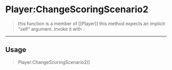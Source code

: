 # Player:ChangeScoringScenario2
> this function is a member of [[Player]]
> this method expects an implicit "self" argument. invoke it with `:`
-----
## Usage
> Player:ChangeScoringScenario2()
